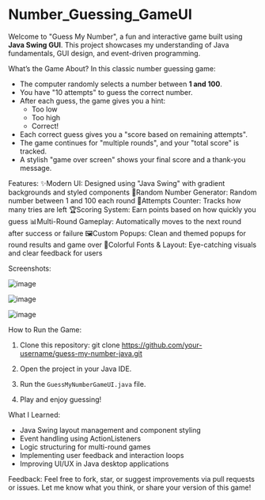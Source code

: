 # Number_Guessing_GameUI
Welcome to "Guess My Number", a fun and interactive game built using **Java Swing GUI**. This project showcases my understanding of Java fundamentals, GUI design, and event-driven programming.

What’s the Game About?
In this classic number guessing game:
* The computer randomly selects a number between **1 and 100**.
* You have "10 attempts" to guess the correct number.
* After each guess, the game gives you a hint:
  * Too low 
  * Too high
  * Correct! 
* Each correct guess gives you a "score based on remaining attempts".
* The game continues for "multiple rounds", and your "total score" is tracked.
* A stylish "game over screen" shows your final score and a thank-you message.

Features:
✨Modern UI: Designed using "Java Swing" with gradient backgrounds and styled components
🎯Random Number Generator: Random number between 1 and 100 each round
🔢Attempts Counter: Tracks how many tries are left
🏆Scoring System: Earn points based on how quickly you guess
📊Multi-Round Gameplay: Automatically moves to the next round after success or failure
🖼️Custom Popups: Clean and themed popups for round results and game over
🎨Colorful Fonts & Layout: Eye-catching visuals and clear feedback for users

Screenshots:

![image](https://github.com/user-attachments/assets/5972851c-d568-4915-9578-f0f24cb5e971)

![image](https://github.com/user-attachments/assets/6f29ecec-fcd0-4b0a-a326-154de6187040)

![image](https://github.com/user-attachments/assets/a75f5215-42ff-4ff7-845c-39ef0bb79d8d)

How to Run the Game:

1. Clone this repository:
   git clone https://github.com/your-username/guess-my-number-java.git

2. Open the project in your Java IDE.

3. Run the `GuessMyNumberGameUI.java` file.

4. Play and enjoy guessing!

What I Learned:
* Java Swing layout management and component styling
* Event handling using ActionListeners
* Logic structuring for multi-round games
* Implementing user feedback and interaction loops
* Improving UI/UX in Java desktop applications

Feedback:
Feel free to fork, star, or suggest improvements via pull requests or issues.
Let me know what you think, or share your version of this game!
